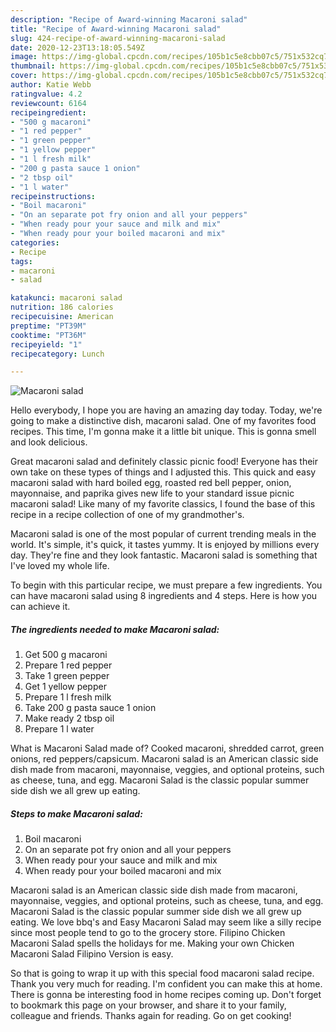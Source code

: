 ```yaml
---
description: "Recipe of Award-winning Macaroni salad"
title: "Recipe of Award-winning Macaroni salad"
slug: 424-recipe-of-award-winning-macaroni-salad
date: 2020-12-23T13:18:05.549Z
image: https://img-global.cpcdn.com/recipes/105b1c5e8cbb07c5/751x532cq70/macaroni-salad-recipe-main-photo.jpg
thumbnail: https://img-global.cpcdn.com/recipes/105b1c5e8cbb07c5/751x532cq70/macaroni-salad-recipe-main-photo.jpg
cover: https://img-global.cpcdn.com/recipes/105b1c5e8cbb07c5/751x532cq70/macaroni-salad-recipe-main-photo.jpg
author: Katie Webb
ratingvalue: 4.2
reviewcount: 6164
recipeingredient:
- "500 g macaroni"
- "1 red pepper"
- "1 green pepper"
- "1 yellow pepper"
- "1 l fresh milk"
- "200 g pasta sauce 1 onion"
- "2 tbsp oil"
- "1 l water"
recipeinstructions:
- "Boil macaroni"
- "On an separate pot fry onion and all your peppers"
- "When ready pour your sauce and milk and mix"
- "When ready pour your boiled macaroni and mix"
categories:
- Recipe
tags:
- macaroni
- salad

katakunci: macaroni salad 
nutrition: 186 calories
recipecuisine: American
preptime: "PT39M"
cooktime: "PT36M"
recipeyield: "1"
recipecategory: Lunch

---
```



![Macaroni salad](https://img-global.cpcdn.com/recipes/105b1c5e8cbb07c5/751x532cq70/macaroni-salad-recipe-main-photo.jpg)

Hello everybody, I hope you are having an amazing day today. Today, we're going to make a distinctive dish, macaroni salad. One of my favorites food recipes. This time, I'm gonna make it a little bit unique. This is gonna smell and look delicious.

Great macaroni salad and definitely classic picnic food! Everyone has their own take on these types of things and I adjusted this. This quick and easy macaroni salad with hard boiled egg, roasted red bell pepper, onion, mayonnaise, and paprika gives new life to your standard issue picnic macaroni salad! Like many of my favorite classics, I found the base of this recipe in a recipe collection of one of my grandmother&#39;s.

Macaroni salad is one of the most popular of current trending meals in the world. It's simple, it's quick, it tastes yummy. It is enjoyed by millions every day. They're fine and they look fantastic. Macaroni salad is something that I've loved my whole life.


To begin with this particular recipe, we must prepare a few ingredients. You can have macaroni salad using 8 ingredients and 4 steps. Here is how you can achieve it.

<!--inarticleads1-->

##### The ingredients needed to make Macaroni salad:

1. Get 500 g macaroni
1. Prepare 1 red pepper
1. Take 1 green pepper
1. Get 1 yellow pepper
1. Prepare 1 l fresh milk
1. Take 200 g pasta sauce 1 onion
1. Make ready 2 tbsp oil
1. Prepare 1 l water


What is Macaroni Salad made of? Cooked macaroni, shredded carrot, green onions, red peppers/capsicum. Macaroni salad is an American classic side dish made from macaroni, mayonnaise, veggies, and optional proteins, such as cheese, tuna, and egg. Macaroni Salad is the classic popular summer side dish we all grew up eating. 

<!--inarticleads2-->

##### Steps to make Macaroni salad:

1. Boil macaroni
1. On an separate pot fry onion and all your peppers
1. When ready pour your sauce and milk and mix
1. When ready pour your boiled macaroni and mix


Macaroni salad is an American classic side dish made from macaroni, mayonnaise, veggies, and optional proteins, such as cheese, tuna, and egg. Macaroni Salad is the classic popular summer side dish we all grew up eating. We love bbq&#39;s and Easy Macaroni Salad may seem like a silly recipe since most people tend to go to the grocery store. Filipino Chicken Macaroni Salad spells the holidays for me. Making your own Chicken Macaroni Salad Filipino Version is easy. 

So that is going to wrap it up with this special food macaroni salad recipe. Thank you very much for reading. I'm confident you can make this at home. There is gonna be interesting food in home recipes coming up. Don't forget to bookmark this page on your browser, and share it to your family, colleague and friends. Thanks again for reading. Go on get cooking!
